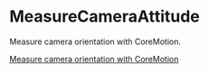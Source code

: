 # MeasureCameraAttitude

Measure camera orientation with CoreMotion.

[Measure camera orientation with CoreMotion](https://stijnoomes.wordpress.com/measure-camera-orientation-with-core-motion/)


